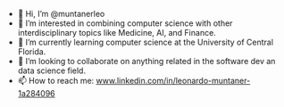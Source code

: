 - 👋 Hi, I’m @muntanerleo
- 👀 I’m interested in combining computer science with other interdisciplinary topics like Medicine, AI, and Finance.
- 🌱 I’m currently learning computer science at the University of Central Florida. 
- 💞️ I’m looking to collaborate on anything related in the software dev an data science field. 
- 📫 How to reach me: www.linkedin.com/in/leonardo-muntaner-1a284096

<!---
muntanerleo/muntanerleo is a ✨ special ✨ repository because its `README.md` (this file) appears on your GitHub profile.
You can click the Preview link to take a look at your changes.
--->
